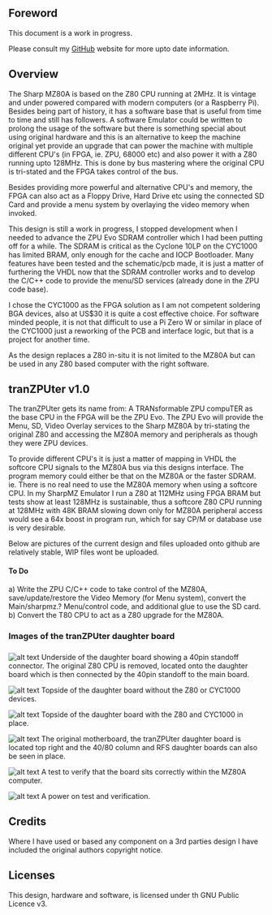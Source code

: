 ## Foreword

This document is a work in progress.

Please consult my [GitHub](https://pdsmart.github.io) website for more upto date information.


## Overview

The Sharp MZ80A is based on the Z80 CPU running at 2MHz. It is vintage and under powered compared with modern computers (or a Raspberry Pi). Besides being part of history, it has a software base that is useful from time to time and still has followers. A software Emulator could be written to prolong the usage of the software but there is something special about using original hardware and this is an alternative to keep the machine original yet provide an upgrade that can power the machine with multiple different CPU's (in FPGA, ie. ZPU, 68000 etc) and also power it with a Z80 running upto 128MHz. This is done by bus mastering where the original CPU is tri-stated and the FPGA takes control of the bus.

Besides providing more powerful and alternative CPU's and memory, the FPGA can also act as a Floppy Drive, Hard Drive etc using the connected SD Card and provide a menu system by overlaying the video memory when invoked.

This design is still a work in progress, I stopped development when I needed to advance the ZPU Evo SDRAM controller which I had been putting off for a while. The SDRAM is critical as the Cyclone 10LP on the CYC1000 has limited BRAM, only enough for the cache and IOCP Bootloader. Many features have been tested and the schematic/pcb made, it is just a matter of furthering the VHDL now that the SDRAM controller works and to develop the C/C++ code to provide the menu/SD services (already done in the ZPU code base).

I chose the CYC1000 as the FPGA solution as I am not competent soldering BGA devices, also at US$30 it is quite a cost effective choice. For software minded people, it is not that difficult to use a Pi Zero W or similar in place of the CYC1000 just a reworking of the PCB and interface logic, but that is a project for another time.

As the design replaces a Z80 in-situ it is not limited to the MZ80A but can be used in any Z80 based computer with the right software.



## tranZPUter v1.0

The tranZPUter gets its name from: A TRANsformable ZPU compuTER as the base CPU in the FPGA will be the ZPU Evo. The ZPU Evo will provide the Menu, SD, Video Overlay services to the Sharp MZ80A by tri-stating the original Z80 and accessing the MZ80A memory and peripherals as though they were ZPU devices.

To provide different CPU's it is just a matter of mapping in VHDL the softcore CPU signals to the MZ80A bus via this designs interface. The program memory could either be that on the MZ80A or the faster SDRAM. ie. There is no real need to use the MZ80A memory when using a softcore CPU. In my SharpMZ Emulator I run a Z80 at 112MHz using FPGA BRAM but tests show at least 128MHz is sustainable, thus a softcore Z80 CPU running at 128MHz with 48K BRAM slowing down only for MZ80A peripheral access would see a 64x boost in program run, which for say CP/M or database use is very desirable.

Below are pictures of the current design and files uploaded onto github are relatively stable, WIP files wont be uploaded.

#### To Do
a) Write the ZPU C/C++ code to take control of the MZ80A, save/update/restore the Video Memory (for Menu system), convert the Main/sharpmz.? Menu/control code, and additional glue to use the SD card.<br/>
b) Convert the T80 CPU to act as a Z80 upgrade for the MZ80A.

### Images of the tranZPUter daughter board
##### 

![alt text](https://github.com/pdsmart/tranZPUter/blob/master/docs/IMG_9630.jpg)
Underside of the daughter board showing a 40pin standoff connector. The original Z80 CPU is removed, located onto the daughter board which is then connected by the 40pin standoff to the main board.

![alt text](https://github.com/pdsmart/tranZPUter/blob/master/docs/IMG_9631.jpg)
Topside of the daughter board without the Z80 or CYC1000 devices.

![alt text](https://github.com/pdsmart/tranZPUter/blob/master/docs/IMG_9637.jpg)
Topside of the daughter board with the Z80 and CYC1000 in place.

![alt text](https://github.com/pdsmart/tranZPUter/blob/master/docs/IMG_9681.jpg)
The original motherboard, the tranZPUter daughter board is located top right and the 40/80 column and RFS daughter boards can also be seen in place.

![alt text](https://github.com/pdsmart/tranZPUter/blob/master/docs/IMG_9636.jpg)
A test to verify that the board sits correctly within the MZ80A computer.

![alt text](https://github.com/pdsmart/tranZPUter/blob/master/docs/IMG_9640.jpg)
A power on test and verification.


## Credits

Where I have used or based any component on a 3rd parties design I have included the original authors copyright notice.



## Licenses

This design, hardware and software, is licensed under th GNU Public Licence v3.


